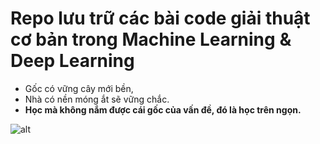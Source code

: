 # Repo lưu trữ các bài code giải thuật cơ bản trong Machine Learning & Deep Learning
- Gốc có vững cây mới bền, 
- Nhà có nền móng ắt sẽ vững chắc.
- **Học mà không nắm được cái gốc của vấn đề, đó là học trên ngọn.**


![alt](https://codelearn.io/Upload/Blog/thuat-toan-la-gi-hoc-thuat-toan-lam-quai-gi-63713613987.6709.jfif)
